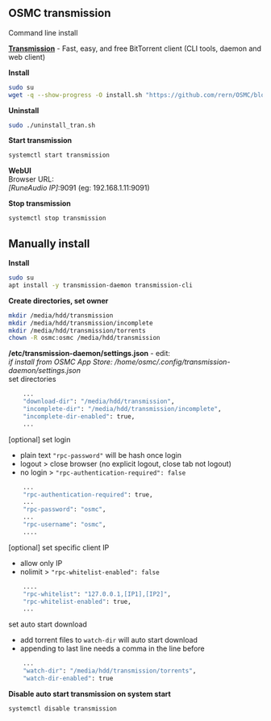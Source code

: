 OSMC transmission
---
Command line install  


[**Transmission**](https://transmissionbt.com/) - Fast, easy, and free BitTorrent client (CLI tools, daemon and web client)  

**Install**  
```sh
sudo su
wget -q --show-progress -O install.sh "https://github.com/rern/OSMC/blob/master/transmission/install.sh?raw=1"; chmod +x install.sh; ./install.sh
```

**Uninstall**  
```sh
sudo ./uninstall_tran.sh
```

**Start transmission**  
```sh
systemctl start transmission
```

**WebUI**    
Browser URL:  
_[RuneAudio IP]_:9091 (eg: 192.168.1.11:9091)  

**Stop transmission**  
```sh
systemctl stop transmission
```

Manually install
---
**Install**  
```sh
sudo su
apt install -y transmission-daemon transmission-cli
```

**Create directories, set owner**
```sh
mkdir /media/hdd/transmission
mkdir /media/hdd/transmission/incomplete
mkdir /media/hdd/transmission/torrents
chown -R osmc:osmc /media/hdd/transmission
```

**/etc/transmission-daemon/settings.json** - edit:  
_if install from OSMC App Store: /home/osmc/.config/transmission-daemon/settings.json_  
set directories  
```sh
    ...
    "download-dir": "/media/hdd/transmission",
    "incomplete-dir": "/media/hdd/transmission/incomplete",
    "incomplete-dir-enabled": true,
    ...
```
[optional] set login  
- plain text `"rpc-password"` will be hash once login
- logout > close browser (no explicit logout, close tab not logout)
- no login > `"rpc-authentication-required": false`  
```sh
    ...
    "rpc-authentication-required": true,
    ...
    "rpc-password": "osmc",
    ...
    "rpc-username": "osmc",
    ....
```
[optional] set specific client IP  
- allow only IP
- nolimit > `"rpc-whitelist-enabled": false`
```sh
    ....
    "rpc-whitelist": "127.0.0.1,[IP1],[IP2]",
    "rpc-whitelist-enabled": true,
    ...
```
set auto start download  
- add torrent files to `watch-dir` will auto start download  
- appending to last line needs a comma in the line before
```sh
    ...
    "watch-dir": "/media/hdd/transmission/torrents",
    "watch-dir-enabled": true
```

**Disable auto start transmission on system start**  
```sh
systemctl disable transmission
```
